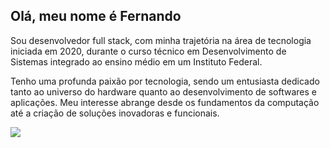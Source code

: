 ## Olá, meu nome é Fernando
Sou desenvolvedor full stack, com minha trajetória na área de tecnologia iniciada em 2020, durante o curso técnico em Desenvolvimento de Sistemas integrado ao ensino médio em um Instituto Federal.

Tenho uma profunda paixão por tecnologia, sendo um entusiasta dedicado tanto ao universo do hardware quanto ao desenvolvimento de softwares e aplicações. Meu interesse abrange desde os fundamentos da computação até a criação de soluções inovadoras e funcionais.

<a href="https://www.linkedin.com/in/seu-usuário-linkedln-aqui" target="_blank"><img loading="lazy" src="![image](https://github.com/user-attachments/assets/620aec55-726f-450f-9a48-11b460ce8cad)
&logoColor=white" target="_blank"></a>
